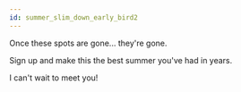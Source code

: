 ```yaml
---
id: summer_slim_down_early_bird2
---
```


Once these spots are gone... they're gone.

Sign up and make this the best summer you've had in years.

I can't wait to meet you!
